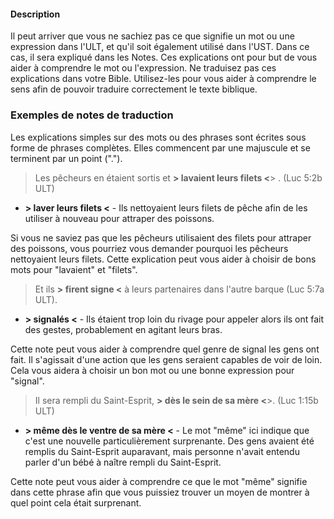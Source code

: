 #### Description

Il peut arriver que vous ne sachiez pas ce que signifie un mot ou une expression dans l'ULT, et qu'il soit également utilisé dans l'UST. Dans ce cas, il sera expliqué dans les Notes. Ces explications ont pour but de vous aider à comprendre le mot ou l'expression. Ne traduisez pas ces explications dans votre Bible. Utilisez-les pour vous aider à comprendre le sens afin de pouvoir traduire correctement le texte biblique.

### Exemples de notes de traduction

Les explications simples sur des mots ou des phrases sont écrites sous forme de phrases complètes. Elles commencent par une majuscule et se terminent par un point (".").

> Les pêcheurs en étaient sortis et **> lavaient leurs filets <**> . (Luc 5:2b ULT)

* **> laver leurs filets <** - Ils nettoyaient leurs filets de pêche afin de les utiliser à nouveau pour attraper des poissons.

Si vous ne saviez pas que les pêcheurs utilisaient des filets pour attraper des poissons, vous pourriez vous demander pourquoi les pêcheurs nettoyaient leurs filets. Cette explication peut vous aider à choisir de bons mots pour "lavaient" et "filets".

> Et ils **> firent signe <** à leurs partenaires dans l'autre barque (Luc 5:7a ULT).

* **> signalés <** - Ils étaient trop loin du rivage pour appeler alors ils ont fait des gestes, probablement en agitant leurs bras.

Cette note peut vous aider à comprendre quel genre de signal les gens ont fait. Il s'agissait d'une action que les gens seraient capables de voir de loin. Cela vous aidera à choisir un bon mot ou une bonne expression pour "signal".

> Il sera rempli du Saint-Esprit, **> dès le sein de sa mère <**>. (Luc 1:15b ULT)

* **> même dès le ventre de sa mère <** - Le mot "même" ici indique que c'est une nouvelle particulièrement surprenante. Des gens avaient été remplis du Saint-Esprit auparavant, mais personne n'avait entendu parler d'un bébé à naître rempli du Saint-Esprit.

Cette note peut vous aider à comprendre ce que le mot "même" signifie dans cette phrase afin que vous puissiez trouver un moyen de montrer à quel point cela était surprenant.
